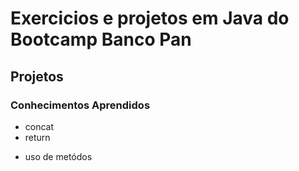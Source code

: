 <h1>Exercicios e projetos em Java do Bootcamp Banco Pan</h1>

<section>
  <h2>Projetos </h2>
</section>


<h3>Conhecimentos Aprendidos </h3>
<ul>
  <li>concat</li>
  <li>return</li>
</ul>

<ul>
  <li>uso de metódos</li>
</ul>
